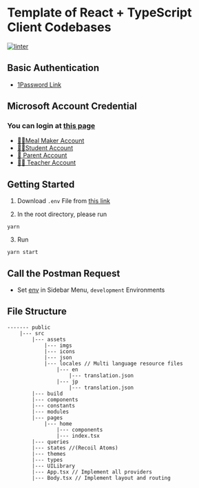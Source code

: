 # Template of React + TypeScript Client Codebases
[![linter](https://github.com/viven-inc/react-typescript-template/actions/workflows/linter.yml/badge.svg)](https://github.com/viven-inc/react-typescript-template/actions/workflows/linter.yml)

## Basic Authentication
- [1Password Link](https://share.1password.com/s#4OJf9yJ5G1a8KDFJ8FYbKjB5dJfhoLFCZwjaiNES-8Y)

## Microsoft Account Credential

### You can login at [this page](https://login.microsoftonline.com/)
- [👩‍🍳Meal Maker Account](https://share.1password.com/s#GJUGKIaNJXDnrEH5ddIHtwdVZR1Gky_TwX499ontl6s)
- [🧑‍🎓Student Account](https://share.1password.com/s#y5qJTur_20kWQ35ZBGbV-6nbP7_w_hZB_efrTG14eyQ)
- [👩 Parent Account](https://share.1password.com/s#g1AAWNeU2kukneA1zb4R6VlPf_918DEFXyOo-j1ipdE)
- [👩‍🏫 Teacher Account](https://share.1password.com/s#Bjo0D1poZAuAerwS_VUU3VRF8-FIoRJWYuc5K4EtaQw)

## Getting Started

1. Download `.env` File from [this link](https://share.1password.com/s#UwHL8Fmkmqq84kW3ICwC5hWA52pUF9KGcox5spxFECk)

2. In the root directory, please run 

```
yarn 
```

3. Run 

```
yarn start
```

## Call the Postman Request
- Set [env](https://share.1password.com/s#EGyw6CvKwF9F30XtVZYuN8FkNRKoAdRC-c12g3kUdt0) in Sidebar Menu, `development` Environments 

## File Structure
```
------- public 
    |--- src 
        |--- assets
            |--- imgs
            |--- icons
            |--- json
            |--- locales // Multi language resource files
                |--- en
                    |--- translation.json
                |--- jp
                    |--- translation.json
        |--- build
        |--- components
        |--- constants
        |--- modules
        |--- pages
            |--- home
                |--- components
                |--- index.tsx
        |--- queries
        |--- states //(Recoil Atoms)
        |--- themes
        |--- types
        |--- UILibrary
        |--- App.tsx // Implement all providers
        |--- Body.tsx // Implement layout and routing
```
